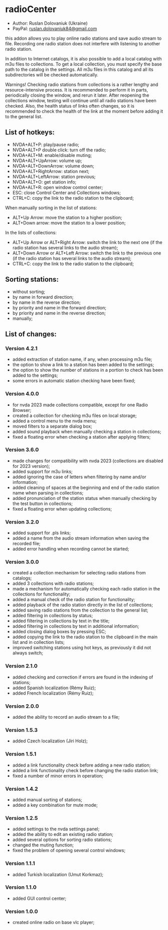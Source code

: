 # radioCenter

* Author: Ruslan Dolovaniuk (Ukraine)
* PayPal: ruslan.dolovaniuk84@gmail.com

this addon allows you to play online radio stations and save audio stream to file.
Recording one radio station does not interfere with listening to another radio station.

In addition to Internet catalogs, it is also possible to add a local catalog with m3u files to collections.
To get a local collection, you must specify the base path to the catalog in the settings.
All m3u files in this catalog and all its subdirectories will be checked automatically.

Warnings!
Checking radio stations from collections is a rather lengthy and resource-intensive process.
It is recommended to perform it in parts, periodically closing the window, and rerun it later.
After reopening the collections window, testing will continue until all radio stations have been checked.
Also, the health status of links often changes, so it is recommended to check the health of the link at the moment before adding it to the general list.


## List of hotkeys:
* NVDA+ALT+P: play/pause radio;
* NVDA+ALT+P double click: turn off the radio;
* NVDA+ALT+M: enable/disable muting;
* NVDA+ALT+UpArrow: volume up;
* NVDA+ALT+DownArrow: volume down;
* NVDA+ALT+RightArrow: station next;
* NVDA+ALT+LeftArrow: station previous;
* NVDA+ALT+O: get station info;
* NVDA+ALT+R: open window control center;
* ESC: close Control Center and Collections windows;
* CTRL+C: copy the link to the radio station to the clipboard;

When manually sorting in the list of stations:
* ALT+Up Arrow: move the station to a higher position;
* ALT+Down arrow: move the station to a lower position;

In the lists of collections:
* ALT+Up Arrow or ALT+Right Arrow: switch the link to the next one (if the radio station has several links to the audio stream);
* ALT+Down Arrow or ALT+Left Arrow: switch the link to the previous one (if the radio station has several links to the audio stream);
* CTRL+C: copy the link to the radio station to the clipboard;

## Sorting stations:
* without sorting;
* by name in forward direction;
* by name in the reverse direction;
* by priority and name in the forward direction;
* by priority and name in the reverse direction;
* manually;

## List of changes:
### Version 4.2.1
* added extraction of station name, if any, when processing m3u file;
* the option to show a link to a station has been added to the settings;
* the option to show the number of stations in a portion to check has been added to the settings;
* some errors in automatic station checking have been fixed;

### Version 4.0.0
* for nvda 2023 made collections compatible, except for one Radio Browser;
* created a collection for checking m3u files on local storage;
* added a control menu to the nvda menu;
* moved filters to a separate dialog box;
* added sound playback when manually checking a station in collections;
* fixed a floating error when checking a station after applying filters;

### Version 3.6.0
* made changes for compatibility with nvda 2023 (collections are disabled for 2023 version);
* added support for m3u links;
* added ignoring the case of letters when filtering by name and/or information;
* added cleaning of spaces at the beginning and end of the radio station name when parsing in collections;
* added pronunciation of the station status when manually checking by the test button in collections;
* fixed a floating error when updating collections;

### Version 3.2.0
* added support for .pls links;
* added a name from the audio stream information when saving the recorded file;
* added error handling when recording cannot be started;

### Version 3.0.0
* created a collection mechanism for selecting radio stations from catalogs;
* added 3 collections with radio stations;
* made a mechanism for automatically checking each radio station in the collections for functionality;
* added a manual check of the radio station for functionality;
* added playback of the radio station directly in the list of collections;
* added saving radio stations from the collection to the general list;
* added filtering in collections by status;
* added filtering in collections by text in the title;
* added filtering in collections by text in additional information;
* added closing dialog boxes by pressing ESC;
* added copying the link to the radio station to the clipboard in the main list and in collection lists;
* improved switching stations using hot keys, as previously it did not always switch;

### Version 2.1.0
* added checking and correction if errors are found in the indexing of stations;
* added Spanish localization (Rémy Ruiz);
* added French localization (Rémy Ruiz);

### Version 2.0.0
* added the ability to record an audio stream to a file;

### Version 1.5.3
* added Czech localization (Jiri Holz);

### Version 1.5.1
* added a link functionality check before adding a new radio station;
* added a link functionality check before changing the radio station link;
* fixed a number of minor errors in operation;

### Version 1.4.2
* added manual sorting of stations;
* added a key combination for mute mode;

### Version 1.2.5
* added settings to the nvda settings panel;
* added the ability to edit an existing radio station;
* added several options for sorting radio stations;
* changed the muting function;
* fixed the problem of opening several control windows;

### Version 1.1.1
* added Turkish localization (Umut Korkmaz);

### Version 1.1.0
* added GUI control center;

### Version 1.0.0
* created online radio on base vlc player;

